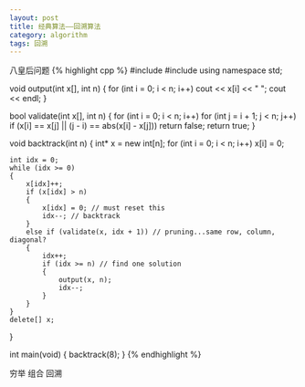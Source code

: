 ```yaml
---
layout: post
title: 经典算法——回溯算法
category: algorithm
tags: 回溯
---
```


八皇后问题
{% highlight cpp %}
#include <iostream>
#include <cmath>
using namespace std;

void output(int x[], int n)
{
    for (int i = 0; i < n; i++)
        cout << x[i] << " ";
    cout << endl;
}

bool validate(int x[], int n)
{
    for (int i = 0; i < n; i++)
        for (int j = i + 1; j < n; j++)
            if (x[i] == x[j] || (j - i) == abs(x[i] - x[j]))
                return false;
    return true;
}

void backtrack(int n)
{
    int* x = new int[n];
    for (int i = 0; i < n; i++)
        x[i] = 0;

    int idx = 0;
    while (idx >= 0)
    {
        x[idx]++;
        if (x[idx] > n)
        {
            x[idx] = 0; // must reset this
            idx--; // backtrack
        }
        else if (validate(x, idx + 1)) // pruning...same row, column, diagonal?
        {
            idx++;
            if (idx >= n) // find one solution
            {
                output(x, n);
                idx--;
            }
        }
    }
    delete[] x;
}

int main(void)
{
    backtrack(8);
}
{% endhighlight %}

穷举
组合
回溯
